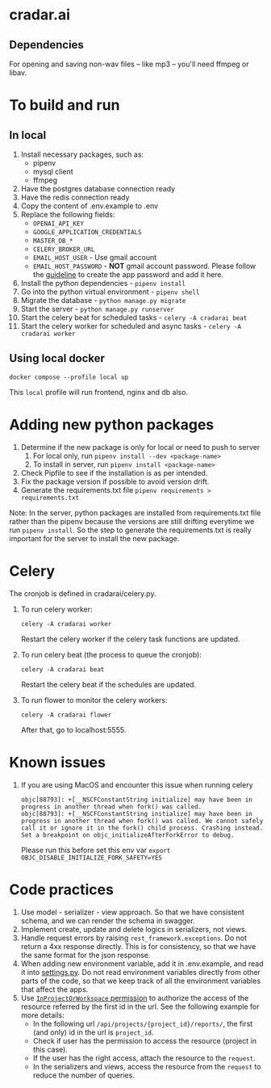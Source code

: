# cradar.ai

## Dependencies
For opening and saving non-wav files – like mp3 – you'll need ffmpeg or libav.

# To build and run

## In local
1. Install necessary packages, such as:
    - pipenv
    - mysql client
    - ffmpeg
2. Have the postgres database connection ready
3. Have the redis connection ready
4. Copy the content of .env.example to .env
5. Replace the following fields:
    - `OPENAI_API_KEY`
    - `GOOGLE_APPLICATION_CREDENTIALS`
    - `MASTER_DB_*`
    - `CELERY_BROKER_URL`
    - `EMAIL_HOST_USER` - Use gmail account
    - `EMAIL_HOST_PASSWORD` - **NOT** gmail account password. Please follow the [guideline](https://support.google.com/mail/answer/185833?hl=en) to create the app password and add it here.
6. Install the python dependencies - `pipenv install`
7. Go into the python virtual environment - `pipenv shell`
8. Migrate the database - `python manage.py migrate`
9.  Start the server - `python manage.py runserver`
10. Start the celery beat for scheduled tasks - `celery -A cradarai beat`
11. Start the celery worker for scheduled and async tasks - `celery -A cradarai worker`

## Using local docker
```shell
docker compose --profile local up
```
This `local` profile will run frontend, nginx and db also.


# Adding new python packages
1. Determine if the new package is only for local or need to push to server
    1. For local only, run `pipenv install --dev <package-name>`
    2. To install in server, run `pipenv install <package-name>`
2. Check Pipfile to see if the installation is as per intended. 
3. Fix the package version if possible to avoid version drift.
4. Generate the requirements.txt file `pipenv requirements > requirements.txt`

Note: In the server, python packages are installed from requirements.txt file rather than the pipenv because the versions are still drifting everytime we run `pipenv install`. So the step to generate the requirements.txt is really important for the server to install the new package. 


# Celery
The cronjob is defined in cradarai/celery.py.

1. To run celery worker:
    ```shell
    celery -A cradarai worker
    ```
    Restart the celery worker if the celery task functions are updated.

2. To run celery beat (the process to queue the cronjob):
    ```shell
    celery -A cradarai beat
    ```
    Restart the celery beat if the schedules are updated.

3. To run flower to monitor the celery workers:
    ```shell
    celery -A cradarai flower
    ```
    After that, go to localhost:5555.


# Known issues
1. If you are using MacOS and encounter this issue when running celery
    ```
    objc[88793]: +[__NSCFConstantString initialize] may have been in progress in another thread when fork() was called.
    objc[88793]: +[__NSCFConstantString initialize] may have been in progress in another thread when fork() was called. We cannot safely call it or ignore it in the fork() child process. Crashing instead. Set a breakpoint on objc_initializeAfterForkError to debug.
    ```
    Please run this before set this env var 
    `export OBJC_DISABLE_INITIALIZE_FORK_SAFETY=YES`


# Code practices
1. Use model - serializer - view approach. So that we have consistent schema, and we can render the schema in swagger.
2. Implement create, update and delete logics in serializers, not views.
3. Handle request errors by raising `rest_framework.exceptions`. Do not return a 4xx response directly. This is for consistency, so that we have the same format for the json response. 
4. When adding new environment variable, add it in .env.example, and read it into [settings.py](cradarai/settings.py). Do not read environment variables directly from other parts of the code, so that we keep track of all the environment variables that affect the apps. 
5. Use [`InProjectOrWorkspace` permission](api/permissions.py?plain=1#L13) to authorize the access of the resource referred by the first id in the url. See the following example for more details:
    - In the following url `/api/projects/{project_id}/reports/`, the first (and only) id in the url is `project_id`. 
    - Check if user has the permission to access the resource (project in this case).
    - If the user has the right access, attach the resource to the `request`.
    - In the serializers and views, access the resource from the `request` to reduce the number of queries.